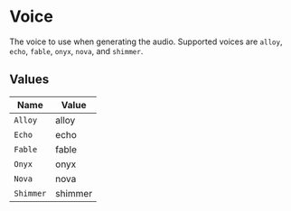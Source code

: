 # Voice

The voice to use when generating the audio. Supported voices are `alloy`, `echo`, `fable`, `onyx`, `nova`, and `shimmer`.


## Values

| Name      | Value     |
| --------- | --------- |
| `Alloy`   | alloy     |
| `Echo`    | echo      |
| `Fable`   | fable     |
| `Onyx`    | onyx      |
| `Nova`    | nova      |
| `Shimmer` | shimmer   |